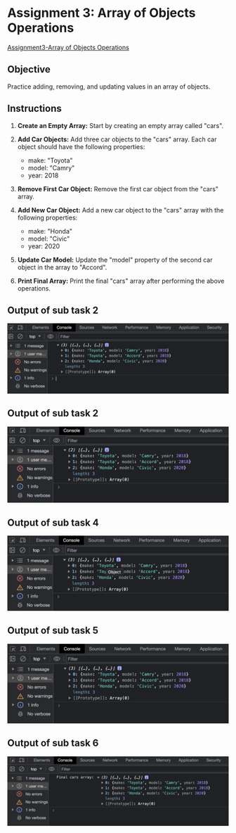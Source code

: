 # Assignment 3: Array of Objects Operations

[Assignment3-Array of Objects Operations](Assignment3-ArrayOfObjectsOps.js)

## Objective

Practice adding, removing, and updating values in an array of objects.

## Instructions

1. **Create an Empty Array:** Start by creating an empty array called "cars".

2. **Add Car Objects:** Add three car objects to the "cars" array. Each car object should have the following properties:
   - make: "Toyota"
   - model: "Camry"
   - year: 2018

3. **Remove First Car Object:** Remove the first car object from the "cars" array.

4. **Add New Car Object:** Add a new car object to the "cars" array with the following properties:
   - make: "Honda"
   - model: "Civic"
   - year: 2020

5. **Update Car Model:** Update the "model" property of the second car object in the array to "Accord".

6. **Print Final Array:** Print the final "cars" array after performing the above operations.

## Output of sub task 2
![Alt text](<Screenshot 2023-08-09 at 11.01.32 AM.png>)

## Output of sub task 2
![Alt text](<Screenshot 2023-08-09 at 11.03.43 AM.png>)

## Output of sub task 4
![Alt text](<Screenshot 2023-08-09 at 11.04.28 AM.png>)

## Output of sub task 5
![Alt text](<Screenshot 2023-08-09 at 11.05.13 AM.png>)

## Output of sub task 6
![Alt text](<Screenshot 2023-08-09 at 11.05.49 AM.png>)